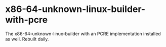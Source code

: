 # x86-64-unknown-linux-builder-with-pcre

The x86-64-unknown-linux-builder with an PCRE implementation installed as well. Rebuilt daily.

